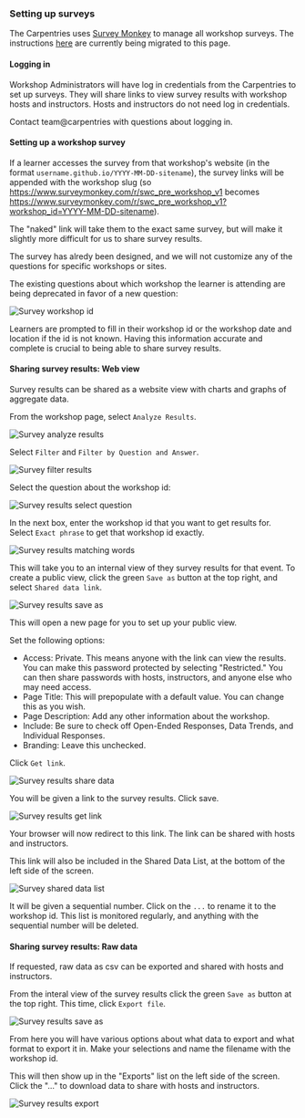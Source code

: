 ### Setting up surveys

The Carpentries uses [Survey Monkey](https://www.surveymonkey.com/) to manage all workshop surveys. 
The instructions [here](https://docs.google.com/document/d/1K3X6lZqhJuRdc7sOj7InT7eNUTIUhGkgY3gvJJIHvrI/edit) are currently being migrated to this page.

#### Logging in

Workshop Administrators will have log in credentials from the Carpentries to set up surveys.  They will share links to view survey results with workshop hosts and instructors.  Hosts and instructors do not need log in credentials.

Contact team@carpentries with questions about logging in.

#### Setting up a workshop survey

If a learner accesses the survey from that workshop's website (in the format `username.github.io/YYYY-MM-DD-sitename`), the survey links will be appended with the workshop slug (so https://www.surveymonkey.com/r/swc_pre_workshop_v1 becomes https://www.surveymonkey.com/r/swc_pre_workshop_v1?workshop_id=YYYY-MM-DD-sitename).

The "naked" link will take them to the exact same survey, but will make it slightly more difficult for us to share survey results.

The survey has alredy been designed, and we will not customize any of the questions for specific workshops or sites.

The existing questions about which workshop the learner is attending are being deprecated in favor of a new question:

![Survey workshop id](images/surveymonkey_workshopid.png)

Learners are prompted to fill in their workshop id or the workshop date and location if the id is not known.  Having this information accurate and complete is crucial to being able to share survey results.

#### Sharing survey results: Web view

Survey results can be shared as a website view with charts and graphs of aggregate data.

From the workshop page, select `Analyze Results`.

![Survey analyze results](images/surveymonkey_analyzeresults.png)

Select `Filter` and `Filter by Question and Answer`.

![Survey filter results](images/surveymonkey_filter.png)

Select the question about the workshop id:

![Survey results select question](images/surveymonkey_selectquestion.png)

In the next box, enter the workshop id that you want to get results for.  Select `Exact phrase` to get that workshop id exactly.

![Survey results matching words](images/surveymonkey_matchingwords.png)


This will take you to an internal view of they survey results for that event. To create a public view, click the green `Save as` button at the top right, and select `Shared data link`.

![Survey results save as](images/surveymonkey_saveas.png)

This will open a new page for you to set up your public view.

Set the following options:

* Access: Private. This means anyone with the link can view the results. You can make this password protected by selecting "Restricted." You can then share passwords with hosts, instructors, and anyone else who may need access.
* Page Title: This will prepopulate with a default value.  You can change this as you wish.
* Page Description: Add any other information about the workshop.
* Include: Be sure to check off Open-Ended Responses, Data Trends, and Individual Responses.
* Branding: Leave this unchecked.

Click `Get link`.

![Survey results share data](images/surveymonkey_sharedata.png)

You will be given a link to the survey results. Click save.

![Survey results get link](images/surveymonkey_getlink.png)

Your browser will now redirect to this link.  The link can be shared with hosts and instructors.

This link will also be included in the Shared Data List, at the bottom of the left side of the screen.

![Survey shared data list](images/surveymonkey_shareddatalist.png)

It will be given a sequential number.  Click on the `...` to rename it to the workshop id.  This list is monitored regularly, and anything with the sequential number will be deleted.


#### Sharing survey results: Raw data

If requested, raw data as csv can be exported and shared with hosts and instructors.

From the interal view of the survey results click the green `Save as` button at the top right. This time, click `Export file`.

![Survey results save as](images/surveymonkey_saveas.png)

From here you will have various options about what data to export and what format to export it in.  Make your selections and name the filename with the workshop id.

This will then show up in the "Exports" list on the left side of the screen.  Click the "..." to download data to share with hosts and instructors.

![Survey results export](images/surveymonkey_export.png)







 
